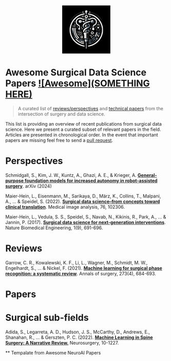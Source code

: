 <p align="center">
  <br>
    <img src="surgical_datasci.png" width="150"/>
  <br>
</p>

# Awesome Surgical Data Science Papers [![Awesome](SOMETHING HERE)](https://github.com/SamuelSchmidgall/Awesome-Surgical-Data-Science) 

> A curated list of [reviews/perspectives](https://github.com/SamuelSchmidgall/Awesome-Surgical-Data-Science#reviews) and [technical papers](https://github.com/SamuelSchmidgall/Awesome-Surgical-Data-Science#papers) from the intersection of surgery and data science.

This list is providing an overview of recent publications from surgical data science. Here we present a curated subset of relevant papers in the field. Articles are presented in chronological order. In the event that important papers are missing feel free to send a [pull request](https://github.com/SamuelSchmidgall/Awesome-Surgical-Data-Science/pulls).

# Perspectives
Schmidgall, S., Kim, J. W., Kuntz, A., Ghazi, A. E., & Krieger, A. [**General-purpose foundation models for increased autonomy in robot-assisted surgery**](https://arxiv.org/pdf/2401.00678.pdf). arXiv (2024)

Maier-Hein, L., Eisenmann, M., Sarikaya, D., März, K., Collins, T., Malpani, A., ... & Speidel, S. (2022). [**Surgical data science–from concepts toward clinical translation**](https://www.sciencedirect.com/science/article/pii/S1361841521003510). Medical image analysis, 76, 102306.

Maier-Hein, L., Vedula, S. S., Speidel, S., Navab, N., Kikinis, R., Park, A., ... & Jannin, P. (2017). [**Surgical data science for next-generation interventions**](https://www.nature.com/articles/s41551-017-0132-7). Nature Biomedical Engineering, 1(9), 691-696.



# Reviews

Garrow, C. R., Kowalewski, K. F., Li, L., Wagner, M., Schmidt, M. W., Engelhardt, S., ... & Nickel, F. (2021). [**Machine learning for surgical phase recognition: a systematic review**](https://journals.lww.com/annalsofsurgery/fulltext/2021/04000/machine_learning_for_surgical_phase_recognition__a.11.aspx). Annals of surgery, 273(4), 684-693.


# Papers


# Surgical sub-fields

Adida, S., Legarreta, A. D., Hudson, J. S., McCarthy, D., Andrews, E., Shanahan, R., ... & Gerszten, P. C. (2022). [**Machine Learning in Spine Surgery: A Narrative Review.**](https://journals.lww.com/neurosurgery/abstract/2024/01000/machine_learning_in_spine_surgery__a_narrative.7.aspx) Neurosurgery, 10-1227.



** Tempalate from Awesome NeuroAI Papers

